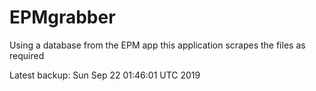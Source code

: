 # EPMgrabber
Using a database from the EPM app this application scrapes the files as required


Latest backup: Sun Sep 22 01:46:01 UTC 2019
